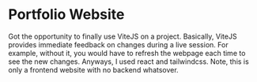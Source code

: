 # Portfolio Website
Got the opportunity to finally use ViteJS on a project. Basically, ViteJS provides immediate feedback on changes during a live session. For example, without it, you would have to refresh the webpage each time to see the new changes. Anyways, I used react and tailwindcss. Note, this is only a frontend website with no backend whatsover.
